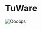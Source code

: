 # TuWare

![Oooops](https://user-images.githubusercontent.com/108126937/195636078-2a8c2891-11e1-4eb9-a5c4-4d1c59061510.png)
